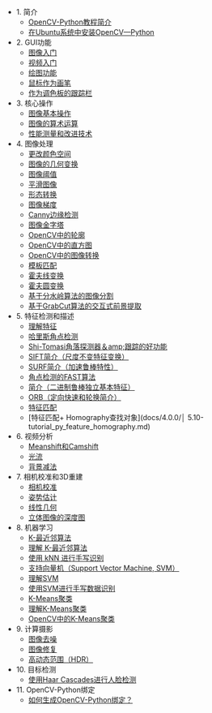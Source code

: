 +   1\. 简介
    +   [OpenCV-Python教程简介](docs/4.0.0/1.1-tutorial_py_intro.md)
    +   [在Ubuntu系统中安装OpenCV—Python](docs/4.0.0/1.2-tutorial_py_setup_in_ubuntu.md)
+   2\. GUI功能
    +   [图像入门](docs/4.0.0/2.1-tutorial_py_image_display.md)
    +   [视频入门](docs/4.0.0/2.2-tutorial_py_video_display.md)
    +   [绘图功能](docs/4.0.0/2.3-tutorial_py_drawing_functions.md)
    +   [鼠标作为画笔](docs/4.0.0/2.4-tutorial_py_mouse_handling.md)
    +   [作为调色板的跟踪栏](docs/4.0.0/2.5-tutorial_py_trackbar.md)
+   3\. 核心操作
    +   [图像基本操作](docs/4.0.0/3.1-tutorial_py_basic_ops.md)
    +   [图像的算术运算](docs/4.0.0/3.2-tutorial_py_image_arithmetics.md)
    +   [性能测量和改进技术](docs/4.0.0/3.3-tutorial_py_optimization.md)
+   4\. 图像处理
    +   [更改颜色空间](docs/4.0.0/4.1-tutorial_py_colorspaces.md)
    +   [图像的几何变换](docs/4.0.0/4.2-tutorial_py_geometric_transformations.md)
    +   [图像阈值](docs/4.0.0/4.3-tutorial_py_thresholding.md)
    +   [平滑图像](docs/4.0.0/4.4-tutorial_py_filtering.md)
    +   [形态转换](docs/4.0.0/4.5-tutorial_py_morphological_ops.md)
    +   [图像梯度](docs/4.0.0/4.6-tutorial_py_gradients.md)
    +   [Canny边缘检测](docs/4.0.0/4.7-tutorial_py_canny.md)
    +   [图像金字塔](docs/4.0.0/4.8-tutorial_py_image_pyramids.md)
    +   [OpenCV中的轮廓](docs/4.0.0/4.9-tutorial_py_contours.md)
    +   [OpenCV中的直方图](docs/4.0.0/4.10-tutorial_py_histograms.md)
    +   [OpenCV中的图像转换](docs/4.0.0/4.11-tutorial_py_image_transforms.md)
    +   [模板匹配](docs/4.0.0/4.12-tutorial_py_template_matching.md)
    +   [霍夫线变换](docs/4.0.0/4.13-tutorial_py_hough_line.md)
    +   [霍夫圆变换](docs/4.0.0/4.14-tutorial_py_hough_circle.md)
    +   [基于分水岭算法的图像分割](docs/4.0.0/4.15-tutorial_py_watershed_segmentation.md)
    +   [基于GrabCut算法的交互式前景提取](docs/4.0.0/4.16-tutorial_py_grabcut.md)
+   5\. 特征检测和描述
    +   [理解特征](docs/4.0.0/5.1-tutorial_py_features_meaning.md)
    +   [哈里斯角点检测](docs/4.0.0/5.2-tutorial_py_harris.md.md)
    +   [Shi-Tomasi角落探测器＆amp;跟踪的好功能](docs/4.0.0/5.3-tutorial_py_shi_tomasi.md)
    +   [SIFT简介（尺度不变特征变换）](docs/4.0.0/5.4-tutorial_py_sift_intro.md)
    +   [SURF简介（加速鲁棒特性）](docs/4.0.0/5.5-tutorial_py_surf_intro.md)
    +   [角点检测的FAST算法](docs/4.0.0/5.6-tutorial_py_fast.md)
    +   [简介（二进制鲁棒独立基本特征）](docs/4.0.0/5.7-tutorial_py_brief.md)
    +   [ORB（定向快速和轮换简介）](docs/4.0.0/5.8-tutorial_py_orb.md)
    +   [特征匹配](docs/4.0.0/5.9-tutorial_py_matcher.md)
    +   [特征匹配+ Homography查找对象](docs/4.0.0/│  5.10-tutorial_py_feature_homography.md)
+   6\. 视频分析
    +   [Meanshift和Camshift](docs/4.0.0/6.1-tutorial_py_meanshift.md)
    +   [光流](docs/4.0.0/6.2-tutorial_py_lucas_kanade.md)
    +   [背景减法](docs/4.0.0/6.3-tutorial_py_bg_subtraction.md)
+   7\. 相机校准和3D重建
    +   [相机校准](docs/4.0.0/7.1-tutorial_py_calibration.md)
    +   [姿势估计](docs/4.0.0/7.2-tutorial_py_pose.md)
    +   [线性几何](docs/4.0.0/7.3-tutorial_py_epipolar_geometry.md)
    +   [立体图像的深度图](docs/4.0.0/7.4-tutorial_py_depthmap.md)
+   8\. 机器学习
    +   [K-最近邻算法](docs/4.0.0/8.1-tutorial_py_knn_index.md)
    +   [理解 K-最近邻算法](docs/4.0.0/8.1.1-tutorial_py_knn_understanding.md)
    +   [使用 kNN 进行手写识别](docs/4.0.0/8.1.2-tutorial_py_knn_opencv.md)
    +   [支持向量机（Support Vector Machine, SVM）](docs/4.0.0/8.2-tutorial_py_svm_index.md)
    +   [理解SVM](docs/4.0.0/8.2.1-tutorial_py_svm_basics.md)
    +   [使用SVM进行手写数据识别](docs/4.0.0/8.2.2-tutorial_py_svm_opencv.md)
    +   [K-Means聚类](docs/4.0.0/8.3-tutorial_py_kmeans_index.md)
    +   [理解K-Means聚类](docs/4.0.0/8.3.1-tutorial_py_kmeans_understanding.md)
    +   [OpenCV中的K-Means聚类](docs/4.0.0/8.3.2-tutorial_py_kmeans_opencv.md)
+   9\. 计算摄影
    +   [图像去噪](docs/4.0.0/9.1.md)
    +   [图像修复](docs/4.0.0/9.2.md)
    +   [高动态范围（HDR）](docs/4.0.0/9.3.md)
+   10\. 目标检测
    +   [使用Haar Cascades进行人脸检测](docs/4.0.0/10.1-tutorial_py_face_detection.md)
+   11\. OpenCV-Python绑定
    +   [如何生成OpenCV-Python绑定？](docs/4.0.0/11.1-tutorial_py_OpenCV-Python.md)
